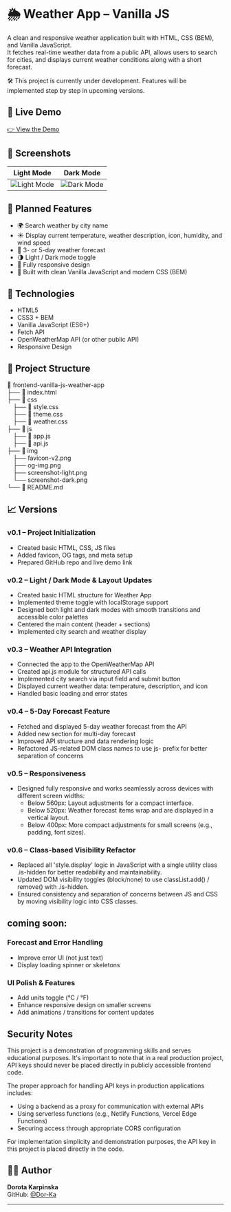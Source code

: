 # 🌦️ Weather App – Vanilla JS

A clean and responsive weather application built with HTML, CSS (BEM), and Vanilla JavaScript.  
It fetches real-time weather data from a public API, allows users to search for cities, and displays current weather conditions along with a short forecast.

🛠 This project is currently under development. Features will be implemented step by step in upcoming versions.

## 🔗 Live Demo

[👉 View the Demo](https://dor-ka.github.io/frontend-vanilla-js-weather-app/)

## 📸 Screenshots

| Light Mode | Dark Mode |
|------------|-----------|
| ![Light Mode](./img/screenshot-light.png) | ![Dark Mode](./img/screenshot-dark.png) |

## 🔮 Planned Features

- 🌍 Search weather by city name
- ☀️ Display current temperature, weather description, icon, humidity, and wind speed
- 📆 3- or 5-day weather forecast
- 🌗 Light / Dark mode toggle
- 📱 Fully responsive design
- 🧠 Built with clean Vanilla JavaScript and modern CSS (BEM)

## 🚀 Technologies

- HTML5
- CSS3 + BEM
- Vanilla JavaScript (ES6+)
- Fetch API
- OpenWeatherMap API (or other public API)
- Responsive Design

## 📌 Project Structure

📁 frontend-vanilla-js-weather-app    
├── 📄 index.html    
├── 📁 css   
&emsp;├── 📄 style.css   
&emsp;├── 📄 theme.css   
&emsp;├── 📄 weather.css   
├── 📁 js   
&emsp;├── 📄 app.js    
&emsp;├── 📄 api.js   
├── 📁 img   
&emsp;├── favicon-v2.png   
&emsp;├── og-img.png    
&emsp;├── screenshot-light.png    
&emsp;└── screenshot-dark.png    
└── 📄 README.md

## 📈 Versions

### v0.1 – Project Initialization

- Created basic HTML, CSS, JS files
- Added favicon, OG tags, and meta setup
- Prepared GitHub repo and live demo link

### v0.2 –  Light / Dark Mode & Layout Updates
- Created basic HTML structure for Weather App
- Implemented theme toggle with localStorage support
- Designed both light and dark modes with smooth transitions and accessible color palettes
- Centered the main content (header + sections)
- Implemented city search and weather display

### v0.3 – Weather API Integration
- Connected the app to the OpenWeatherMap API
- Created api.js module for structured API calls
- Implemented city search via input field and submit button
- Displayed current weather data: temperature, description, and icon
- Handled basic loading and error states

### v0.4 – 5-Day Forecast Feature
- Fetched and displayed 5-day weather forecast from the API
- Added new section for multi-day forecast
- Improved API structure and data rendering logic
- Refactored JS-related DOM class names to use js- prefix for better separation of concerns

### v0.5 – Responsiveness
- Designed fully responsive and works seamlessly across devices with different screen widths:
  - Below 560px: Layout adjustments for a compact interface.
  - Below 520px: Weather forecast items wrap and are displayed in a vertical layout. 
  - Below 400px: More compact adjustments for small screens (e.g., padding, font sizes).

### v0.6 – Class-based Visibility Refactor
- Replaced all 'style.display' logic in JavaScript with a single utility class .is-hidden for better readability and maintainability.
- Updated DOM visibility toggles (block/none) to use classList.add() / remove() with .is-hidden. 
- Ensured consistency and separation of concerns between JS and CSS by moving visibility logic into CSS classes.

## coming soon:

### Forecast and Error Handling

- Improve error UI (not just text)
- Display loading spinner or skeletons

### UI Polish & Features
- Add units toggle (°C / °F)
- Enhance responsive design on smaller screens
- Add animations / transitions for content updates

## Security Notes

This project is a demonstration of programming skills and serves educational purposes.
It's important to note that in a real production project, API keys should never be
placed directly in publicly accessible frontend code.

The proper approach for handling API keys in production applications includes:
- Using a backend as a proxy for communication with external APIs
- Using serverless functions (e.g., Netlify Functions, Vercel Edge Functions)
- Securing access through appropriate CORS configuration

For implementation simplicity and demonstration purposes, the API key in this project
is placed directly in the code.

## 🧑‍💻 Author

**Dorota Karpinska**  
GitHub: [@Dor-Ka](https://github.com/Dor-Ka)

---